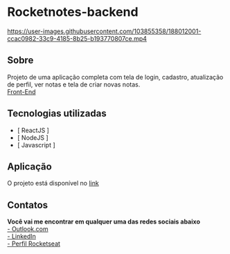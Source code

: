 # Rocketnotes-backend

https://user-images.githubusercontent.com/103855358/188012001-ccac0982-33c9-4185-8b25-b193770807ce.mp4

## Sobre

<p>
  Projeto de uma aplicação completa com tela de login, cadastro, atualização de perfil, ver notas e tela de criar novas notas. </br>
  <a target="_blank" href="https://github.com/FelipePEduardo/Rocketnotes-frontend">Front-End</a>
</p>


## Tecnologias utilizadas

- [ ReactJS ]
- [ NodeJS ]
- [ Javascript ]

## Aplicação

<p>O projeto está disponível no <a href="https://rocketnotesflp.netlify.app/">link</a></p>

## Contatos

<p>
  <strong>Você vai me encontrar em qualquer uma das redes sociais abaixo</strong> </br>
  <a target="_blank" href="mailto: felipeeduardol7@outlook.com">- Outlook.com</a> </br>
  <a target="_blank" href="https://www.linkedin.com/in/felipepereiraeduardo/">- LinkedIn</a> </br>
  <a target="_blank" href="https://app.rocketseat.com.br/me/felipe-pereira-eduardo-00732">- Perfil Rocketseat</a>
</p>
